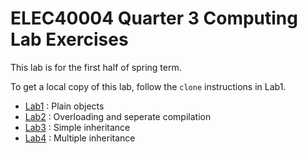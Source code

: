 ELEC40004 Quarter 3 Computing Lab Exercises
===========================================

This lab is for the first half of spring term.

To get a local copy of this lab, follow the `clone`
instructions in Lab1.

- [Lab1](lab1) : Plain objects
- [Lab2](lab2) : Overloading and seperate compilation
- [Lab3](lab3) : Simple inheritance
- [Lab4](lab4) : Multiple inheritance
